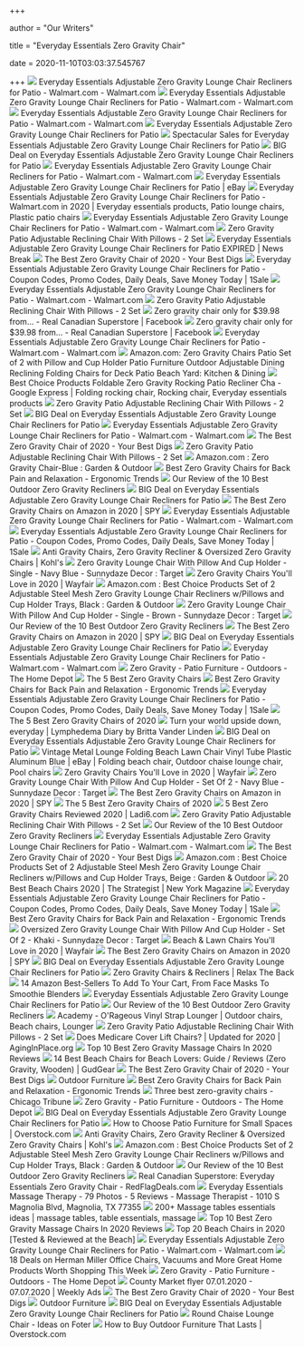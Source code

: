 +++
        
author = "Our Writers"
        
title = "Everyday Essentials Zero Gravity Chair"
        
date = 2020-11-10T03:03:37.545767
        
+++
[ ![](https://i5.walmartimages.com/asr/5c0afc19-6544-4381-ac4d-70d6772318e3_2.26ec3b59ce6529bcf94d12d30e03f925.jpeg)](https://i5.walmartimages.com/asr/5c0afc19-6544-4381-ac4d-70d6772318e3_2.26ec3b59ce6529bcf94d12d30e03f925.jpeg) Everyday Essentials Adjustable Zero Gravity Lounge Chair Recliners for  Patio - Walmart.com - Walmart.com
[ ![](https://i5.walmartimages.com/asr/09c5fd54-fded-4abe-bcec-0331d7357b8f_4.b28644810d0a970dcc04e96ced633e28.jpeg)](https://i5.walmartimages.com/asr/09c5fd54-fded-4abe-bcec-0331d7357b8f_4.b28644810d0a970dcc04e96ced633e28.jpeg) Everyday Essentials Adjustable Zero Gravity Lounge Chair Recliners for  Patio - Walmart.com - Walmart.com
[ ![](https://i5.walmartimages.com/asr/534788c3-618e-48f7-9a3d-55271933171a_2.9ef3d1925ae09ac0539c448b7d5aa5ff.jpeg)](https://i5.walmartimages.com/asr/534788c3-618e-48f7-9a3d-55271933171a_2.9ef3d1925ae09ac0539c448b7d5aa5ff.jpeg) Everyday Essentials Adjustable Zero Gravity Lounge Chair Recliners for  Patio - Walmart.com - Walmart.com
[ ![](https://static.slickdealscdn.com/attachment/3/0/6/5/3/1/6/9371465.attach)](https://static.slickdealscdn.com/attachment/3/0/6/5/3/1/6/9371465.attach) Everyday Essentials Adjustable Zero Gravity Lounge Chair Recliners for Patio
[ ![](https://images.prod.meredith.com/product/f582e040162582040e836f8a5aba3e05/1580356808384/l/everyday-essentials-adjustable-zero-gravity-lounge-chair-recliners-for-patio)](https://images.prod.meredith.com/product/f582e040162582040e836f8a5aba3e05/1580356808384/l/everyday-essentials-adjustable-zero-gravity-lounge-chair-recliners-for-patio) Spectacular Sales for Everyday Essentials Adjustable Zero Gravity Lounge  Chair Recliners for Patio
[ ![](https://images.prod.meredith.com/product/9a14a76cd11d3d3a749dbf1e5b240e99/1601784055695/l/everyday-essentials-adjustable-zero-gravity-lounge-chair-recliners-for-patio)](https://images.prod.meredith.com/product/9a14a76cd11d3d3a749dbf1e5b240e99/1601784055695/l/everyday-essentials-adjustable-zero-gravity-lounge-chair-recliners-for-patio) BIG Deal on Everyday Essentials Adjustable Zero Gravity Lounge Chair  Recliners for Patio
[ ![](https://i5.walmartimages.com/asr/45c4ae1b-ae16-4ada-9d10-885a83a8e488_3.5b2ec7f43c9ad48e397be615124c5f5f.jpeg?odnWidth=612&odnHeight=612&odnBg=ffffff)](https://i5.walmartimages.com/asr/45c4ae1b-ae16-4ada-9d10-885a83a8e488_3.5b2ec7f43c9ad48e397be615124c5f5f.jpeg?odnWidth=612&odnHeight=612&odnBg=ffffff) Everyday Essentials Adjustable Zero Gravity Lounge Chair Recliners for  Patio - Walmart.com - Walmart.com
[ ![](https://i.ebayimg.com/images/g/wioAAOSwnMJe~eqJ/s-l300.jpg)](https://i.ebayimg.com/images/g/wioAAOSwnMJe~eqJ/s-l300.jpg) Everyday Essentials Adjustable Zero Gravity Lounge Chair Recliners for  Patio | eBay
[ ![](https://i.pinimg.com/originals/10/cc/e1/10cce14b815e1c14913d2dd977889c2d.jpg)](https://i.pinimg.com/originals/10/cc/e1/10cce14b815e1c14913d2dd977889c2d.jpg) Everyday Essentials Adjustable Zero Gravity Lounge Chair Recliners for  Patio - Walmart.com in 2020 | Everyday essentials products, Patio lounge  chairs, Plastic patio chairs
[ ![](https://i5.walmartimages.com/asr/877c48a3-17e0-4d2e-848e-9fb437afc8e3_4.e64e65cdbaea96136a7d617fac89094b.jpeg?odnWidth=612&odnHeight=612&odnBg=ffffff)](https://i5.walmartimages.com/asr/877c48a3-17e0-4d2e-848e-9fb437afc8e3_4.e64e65cdbaea96136a7d617fac89094b.jpeg?odnWidth=612&odnHeight=612&odnBg=ffffff) Everyday Essentials Adjustable Zero Gravity Lounge Chair Recliners for  Patio - Walmart.com - Walmart.com
[ ![](http://cdn.shopify.com/s/files/1/0758/5143/products/2_20zero_20gravity_20patio_20adjustable_20reclining_20chair_20with_20pillows_20-_202_20set_grande.jpg?v=1595436032)](http://cdn.shopify.com/s/files/1/0758/5143/products/2_20zero_20gravity_20patio_20adjustable_20reclining_20chair_20with_20pillows_20-_202_20set_grande.jpg?v=1595436032) Zero Gravity Patio Adjustable Reclining Chair With Pillows - 2 Set
[ ![](https://img.particlenews.com/img/id/3LYP2X_0WvPS2uu00?type=thumbnail_512x288)](https://img.particlenews.com/img/id/3LYP2X_0WvPS2uu00?type=thumbnail_512x288) Everyday Essentials Adjustable Zero Gravity Lounge Chair Recliners for  Patio EXPIRED | News Break
[ ![](https://www.yourbestdigs.com/wp-content/uploads/2018/05/zeroGchair-lineup-1.jpg)](https://www.yourbestdigs.com/wp-content/uploads/2018/05/zeroGchair-lineup-1.jpg) The Best Zero Gravity Chair of 2020 - Your Best Digs
[ ![](https://www.1sale.com/wp-content/uploads/2020/06/IMG_1591838898-679x390.png)](https://www.1sale.com/wp-content/uploads/2020/06/IMG_1591838898-679x390.png) Everyday Essentials Adjustable Zero Gravity Lounge Chair Recliners for  Patio - Coupon Codes, Promo Codes, Daily Deals, Save Money Today | 1Sale
[ ![](https://i5.walmartimages.com/asr/91e97060-5abc-4a88-b57a-8d36c1cd18ba_2.be772f8b07e991f718d01ccce1762ab5.jpeg)](https://i5.walmartimages.com/asr/91e97060-5abc-4a88-b57a-8d36c1cd18ba_2.be772f8b07e991f718d01ccce1762ab5.jpeg) Everyday Essentials Adjustable Zero Gravity Lounge Chair Recliners for  Patio - Walmart.com - Walmart.com
[ ![](http://cdn.shopify.com/s/files/1/0758/5143/products/zero_20gravity_20patio_20adjustable_20reclining_20chair_20with_20pillows_20-_202_20set_grande.jpg?v=1595436031)](http://cdn.shopify.com/s/files/1/0758/5143/products/zero_20gravity_20patio_20adjustable_20reclining_20chair_20with_20pillows_20-_202_20set_grande.jpg?v=1595436031) Zero Gravity Patio Adjustable Reclining Chair With Pillows - 2 Set
[ ![](https://lookaside.fbsbx.com/lookaside/crawler/media/?media_id=1726816347485325)](https://lookaside.fbsbx.com/lookaside/crawler/media/?media_id=1726816347485325) Zero gravity chair only for $39.98 from... - Real Canadian Superstore |  Facebook
[ ![](https://lookaside.fbsbx.com/lookaside/crawler/media/?media_id=1726816337485326)](https://lookaside.fbsbx.com/lookaside/crawler/media/?media_id=1726816337485326) Zero gravity chair only for $39.98 from... - Real Canadian Superstore |  Facebook
[ ![](https://i5.walmartimages.com/asr/21e6c450-4c4b-4b31-acad-047a1713526b_2.4306962184a31e7c7b6cb323303264b2.jpeg)](https://i5.walmartimages.com/asr/21e6c450-4c4b-4b31-acad-047a1713526b_2.4306962184a31e7c7b6cb323303264b2.jpeg) Everyday Essentials Adjustable Zero Gravity Lounge Chair Recliners for  Patio - Walmart.com - Walmart.com
[ ![](https://images-na.ssl-images-amazon.com/images/I/71zQqUjb0FL._AC_SL1500_.jpg)](https://images-na.ssl-images-amazon.com/images/I/71zQqUjb0FL._AC_SL1500_.jpg) Amazon.com: Zero Gravity Chairs Patio Set of 2 with Pillow and Cup Holder  Patio Furniture Outdoor Adjustable Dining Reclining Folding Chairs for Deck  Patio Beach Yard: Kitchen & Dining
[ ![](https://i.pinimg.com/originals/1a/05/88/1a0588c198172028778376ceec251bae.jpg)](https://i.pinimg.com/originals/1a/05/88/1a0588c198172028778376ceec251bae.jpg) Best Choice Products Foldable Zero Gravity Rocking Patio Recliner Cha -  Google Express | Folding rocking chair, Rocking chair, Everyday essentials  products
[ ![](https://cdn.shopify.com/s/files/1/0758/5143/products/4_20zero_20gravity_20patio_20adjustable_20reclining_20chair_20with_20pillows_20-_202_20set_1024x1024.jpg?v=1595436034)](https://cdn.shopify.com/s/files/1/0758/5143/products/4_20zero_20gravity_20patio_20adjustable_20reclining_20chair_20with_20pillows_20-_202_20set_1024x1024.jpg?v=1595436034) Zero Gravity Patio Adjustable Reclining Chair With Pillows - 2 Set
[ ![](https://images.prod.meredith.com/product/f311e66b7b813065db52860dd7c53c1b/1567249359565/m/zero-gravity-chair-adjustable-reclining-chair-pool-patio-outdoor-loung)](https://images.prod.meredith.com/product/f311e66b7b813065db52860dd7c53c1b/1567249359565/m/zero-gravity-chair-adjustable-reclining-chair-pool-patio-outdoor-loung) BIG Deal on Everyday Essentials Adjustable Zero Gravity Lounge Chair  Recliners for Patio
[ ![](https://i5.walmartimages.com/asr/7bea153c-22bc-4990-97fc-751fc7152989_2.bfda3284194e53bc71404d6e0a631cd6.jpeg)](https://i5.walmartimages.com/asr/7bea153c-22bc-4990-97fc-751fc7152989_2.bfda3284194e53bc71404d6e0a631cd6.jpeg) Everyday Essentials Adjustable Zero Gravity Lounge Chair Recliners for  Patio - Walmart.com - Walmart.com
[ ![](https://www.yourbestdigs.com/wp-content/uploads/2018/05/untitled-3.jpg)](https://www.yourbestdigs.com/wp-content/uploads/2018/05/untitled-3.jpg) The Best Zero Gravity Chair of 2020 - Your Best Digs
[ ![](https://cdn.shopify.com/s/files/1/0758/5143/products/3_20zero_20gravity_20patio_20adjustable_20reclining_20chair_20with_20pillows_20-_202_20set_1024x1024.jpg?v=1595436033)](https://cdn.shopify.com/s/files/1/0758/5143/products/3_20zero_20gravity_20patio_20adjustable_20reclining_20chair_20with_20pillows_20-_202_20set_1024x1024.jpg?v=1595436033) Zero Gravity Patio Adjustable Reclining Chair With Pillows - 2 Set
[ ![](https://images-na.ssl-images-amazon.com/images/I/71exxyAQ5qL._AC_SX450_.jpg)](https://images-na.ssl-images-amazon.com/images/I/71exxyAQ5qL._AC_SX450_.jpg) Amazon.com : Zero Gravity Chair-Blue : Garden & Outdoor
[ ![](http://ergonomictrends.com/wp-content/uploads/2018/07/best-zero-gravity-reclining-chairs.jpg)](http://ergonomictrends.com/wp-content/uploads/2018/07/best-zero-gravity-reclining-chairs.jpg) Best Zero Gravity Chairs for Back Pain and Relaxation - Ergonomic Trends
[ ![](https://thebackyardgnome.com/wp-content/uploads/2016/08/Outsunny-Zero-Gravity-Recliner-Lounge-Patio-Pool-Chair.jpg)](https://thebackyardgnome.com/wp-content/uploads/2016/08/Outsunny-Zero-Gravity-Recliner-Lounge-Patio-Pool-Chair.jpg) Our Review of the 10 Best Outdoor Zero Gravity Recliners
[ ![](https://images.prod.meredith.com/product/40277c547517c8a2ef79e1129851164f/1597917809885/m/folding-patio-rattan-zero-gravity-lounge-chair-recliner-gray)](https://images.prod.meredith.com/product/40277c547517c8a2ef79e1129851164f/1597917809885/m/folding-patio-rattan-zero-gravity-lounge-chair-recliner-gray) BIG Deal on Everyday Essentials Adjustable Zero Gravity Lounge Chair  Recliners for Patio
[ ![](https://spy.com/wp-content/uploads/2020/03/ever-advanced-zero-gravity-chair.jpg?w=258)](https://spy.com/wp-content/uploads/2020/03/ever-advanced-zero-gravity-chair.jpg?w=258) The Best Zero Gravity Chairs on Amazon in 2020 | SPY
[ ![](https://i5.walmartimages.com/asr/04129c9f-767f-40b9-a52b-192648637d45_2.e5f6215acc390d5cdf5177d6ef631485.jpeg)](https://i5.walmartimages.com/asr/04129c9f-767f-40b9-a52b-192648637d45_2.e5f6215acc390d5cdf5177d6ef631485.jpeg) Everyday Essentials Adjustable Zero Gravity Lounge Chair Recliners for  Patio - Walmart.com - Walmart.com
[ ![](https://www.1sale.com/wp-content/uploads/2020/06/IMG_1591838913-150x150.png)](https://www.1sale.com/wp-content/uploads/2020/06/IMG_1591838913-150x150.png) Everyday Essentials Adjustable Zero Gravity Lounge Chair Recliners for  Patio - Coupon Codes, Promo Codes, Daily Deals, Save Money Today | 1Sale
[ ![](https://media.kohlsimg.com/is/image/kohls/3945657_Brown?wid=500&hei=500&op_sharpen=1)](https://media.kohlsimg.com/is/image/kohls/3945657_Brown?wid=500&hei=500&op_sharpen=1) Anti Gravity Chairs, Zero Gravity Recliner & Oversized Zero Gravity Chairs  | Kohl's
[ ![](https://target.scene7.com/is/image/Target/GUEST_faf01fe3-0e90-4931-af90-fd12c060f676?wid=488&hei=488&fmt=pjpeg)](https://target.scene7.com/is/image/Target/GUEST_faf01fe3-0e90-4931-af90-fd12c060f676?wid=488&hei=488&fmt=pjpeg) Zero Gravity Lounge Chair With Pillow And Cup Holder - Single - Navy Blue -  Sunnydaze Decor : Target
[ ![](https://secure.img1-fg.wfcdn.com/im/91671737/resize-h240-w240%5Ecompr-r85/1236/123659303/default_name.jpg)](https://secure.img1-fg.wfcdn.com/im/91671737/resize-h240-w240%5Ecompr-r85/1236/123659303/default_name.jpg) Zero Gravity Chairs You'll Love in 2020 | Wayfair
[ ![](https://images-na.ssl-images-amazon.com/images/I/8119Pi%2Ba1GL._AC_SY450_.jpg)](https://images-na.ssl-images-amazon.com/images/I/8119Pi%2Ba1GL._AC_SY450_.jpg) Amazon.com : Best Choice Products Set of 2 Adjustable Steel Mesh Zero  Gravity Lounge Chair Recliners w/Pillows and Cup Holder Trays, Black :  Garden & Outdoor
[ ![](https://target.scene7.com/is/image/Target/GUEST_ac69f4a5-e649-4031-952b-b1d690c5abc5?wid=488&hei=488&fmt=pjpeg)](https://target.scene7.com/is/image/Target/GUEST_ac69f4a5-e649-4031-952b-b1d690c5abc5?wid=488&hei=488&fmt=pjpeg) Zero Gravity Lounge Chair With Pillow And Cup Holder - Single - Brown -  Sunnydaze Decor : Target
[ ![](https://thebackyardgnome.com/wp-content/uploads/2016/10/Deluxe-Oversized-Extra-Large-Zero-Gravity-Chair-with-Canopy-Tray-768x509.jpg)](https://thebackyardgnome.com/wp-content/uploads/2016/10/Deluxe-Oversized-Extra-Large-Zero-Gravity-Chair-with-Canopy-Tray-768x509.jpg) Our Review of the 10 Best Outdoor Zero Gravity Recliners
[ ![](https://spy.com/wp-content/uploads/2019/04/best-choice-products-zero-gravity-chair.jpg)](https://spy.com/wp-content/uploads/2019/04/best-choice-products-zero-gravity-chair.jpg) The Best Zero Gravity Chairs on Amazon in 2020 | SPY
[ ![](https://images.prod.meredith.com/product/98cf52b5bfca527821608d0bfbea2e85/1603534067115/m/markes-set-of-2-adjustable-zero-gravity-lounge-chair-recliners-for-patio-pool-with-cup-holders-freeport-park-color-brown)](https://images.prod.meredith.com/product/98cf52b5bfca527821608d0bfbea2e85/1603534067115/m/markes-set-of-2-adjustable-zero-gravity-lounge-chair-recliners-for-patio-pool-with-cup-holders-freeport-park-color-brown) BIG Deal on Everyday Essentials Adjustable Zero Gravity Lounge Chair  Recliners for Patio
[ ![](https://i5.walmartimages.com/asr/be7086c1-c392-4211-8a67-91f966555d06_2.13392e4f5902b7e94aaaaed0990f9950.jpeg)](https://i5.walmartimages.com/asr/be7086c1-c392-4211-8a67-91f966555d06_2.13392e4f5902b7e94aaaaed0990f9950.jpeg) Everyday Essentials Adjustable Zero Gravity Lounge Chair Recliners for  Patio - Walmart.com - Walmart.com
[ ![](https://images.homedepot-static.com/productImages/176178cc-bd57-4fa4-9ce6-6c25bc4f62a0/svn/boyel-living-outdoor-lounge-chairs-hl-u2010190400-64_400.jpg)](https://images.homedepot-static.com/productImages/176178cc-bd57-4fa4-9ce6-6c25bc4f62a0/svn/boyel-living-outdoor-lounge-chairs-hl-u2010190400-64_400.jpg) Zero Gravity - Patio Furniture - Outdoors - The Home Depot
[ ![](https://specials-images.forbesimg.com/imageserve/5e9f903ddea8300007de881b/960x0.jpg?fit=scale)](https://specials-images.forbesimg.com/imageserve/5e9f903ddea8300007de881b/960x0.jpg?fit=scale) The 5 Best Zero Gravity Chairs
[ ![](http://ergonomictrends.com/wp-content/uploads/2018/07/Timber-Ridge-Zero-Gravity-Chair-review.jpg)](http://ergonomictrends.com/wp-content/uploads/2018/07/Timber-Ridge-Zero-Gravity-Chair-review.jpg) Best Zero Gravity Chairs for Back Pain and Relaxation - Ergonomic Trends
[ ![](https://www.1sale.com/wp-content/uploads/2020/06/IMG_1591838934-150x150.png)](https://www.1sale.com/wp-content/uploads/2020/06/IMG_1591838934-150x150.png) Everyday Essentials Adjustable Zero Gravity Lounge Chair Recliners for  Patio - Coupon Codes, Promo Codes, Daily Deals, Save Money Today | 1Sale
[ ![](https://www.thespruce.com/thmb/xCsrIBrF7VlpXIqyXkV2QMicMxY=/900x0/filters:no_upscale():max_bytes(150000):strip_icc()/DidcotRecliningFoldingZeroGravityChairwithCushion-e722eed3ed5c452e9246c28b68a6c98a.jpg)](https://www.thespruce.com/thmb/xCsrIBrF7VlpXIqyXkV2QMicMxY=/900x0/filters:no_upscale():max_bytes(150000):strip_icc()/DidcotRecliningFoldingZeroGravityChairwithCushion-e722eed3ed5c452e9246c28b68a6c98a.jpg) The 5 Best Zero Gravity Chairs of 2020
[ ![](https://lymphedemadiary.files.wordpress.com/2013/09/collegelivingchair.jpg)](https://lymphedemadiary.files.wordpress.com/2013/09/collegelivingchair.jpg) Turn your world upside down, everyday | Lymphedema Diary by Britta Vander  Linden
[ ![](https://images.prod.meredith.com/product/dad99521b68c38458073b4e8e20b64c1/1603188559531/m/best-choice-products-set-of-2-adjustable-zero-gravity-lounge-chair-recliners-for-patio-with-cup-holders-camouflage)](https://images.prod.meredith.com/product/dad99521b68c38458073b4e8e20b64c1/1603188559531/m/best-choice-products-set-of-2-adjustable-zero-gravity-lounge-chair-recliners-for-patio-with-cup-holders-camouflage) BIG Deal on Everyday Essentials Adjustable Zero Gravity Lounge Chair  Recliners for Patio
[ ![](https://i.pinimg.com/originals/22/67/77/226777ac0282178a69a3a255b8ca4dca.jpg)](https://i.pinimg.com/originals/22/67/77/226777ac0282178a69a3a255b8ca4dca.jpg) Vintage Metal Lounge Folding Beach Lawn Chair Vinyl Tube Plastic Aluminum  Blue | eBay | Folding beach chair, Outdoor chaise lounge chair, Pool chairs
[ ![](https://secure.img1-fg.wfcdn.com/im/98355756/resize-h310-w310%5Ecompr-r85/1166/116628658/nolia-reclining-zero-gravity-chair.jpg)](https://secure.img1-fg.wfcdn.com/im/98355756/resize-h310-w310%5Ecompr-r85/1166/116628658/nolia-reclining-zero-gravity-chair.jpg) Zero Gravity Chairs You'll Love in 2020 | Wayfair
[ ![](https://target.scene7.com/is/image/Target/GUEST_01c320b9-5e42-43a0-9ca6-3cc5621dd8a4?wid=488&hei=488&fmt=pjpeg)](https://target.scene7.com/is/image/Target/GUEST_01c320b9-5e42-43a0-9ca6-3cc5621dd8a4?wid=488&hei=488&fmt=pjpeg) Zero Gravity Lounge Chair With Pillow And Cup Holder - Set Of 2 - Navy Blue  - Sunnydaze Decor : Target
[ ![](https://spy.com/wp-content/uploads/2020/03/homall-zero-gravity-chairs.jpg?w=300)](https://spy.com/wp-content/uploads/2020/03/homall-zero-gravity-chairs.jpg?w=300) The Best Zero Gravity Chairs on Amazon in 2020 | SPY
[ ![](https://www.thespruce.com/thmb/zHjTL48Yc4WA_reBMl4woj1tMX4=/900x0/filters:no_upscale():max_bytes(150000):strip_icc()/basalt-lafuma-furniture-beach-chairs-lfm3118-8553-64_1000-ea284c3987854c4582321dc074a566fd.jpg)](https://www.thespruce.com/thmb/zHjTL48Yc4WA_reBMl4woj1tMX4=/900x0/filters:no_upscale():max_bytes(150000):strip_icc()/basalt-lafuma-furniture-beach-chairs-lfm3118-8553-64_1000-ea284c3987854c4582321dc074a566fd.jpg) The 5 Best Zero Gravity Chairs of 2020
[ ![](https://cdn-5e555384f911c81cbcd579b4.closte.com/wp-content/uploads/2019/04/best-zero-gravity-reclining-chairs.jpg)](https://cdn-5e555384f911c81cbcd579b4.closte.com/wp-content/uploads/2019/04/best-zero-gravity-reclining-chairs.jpg) 5 Best Zero Gravity Chairs Reviewed 2020 | Ladi6.com
[ ![](https://cdn.shopify.com/s/files/1/0758/5143/products/portable-folding-zero-gravity-reclining-lounge-chairs-with-table-3-piece-generic_400x400.jpg?v=1595862467)](https://cdn.shopify.com/s/files/1/0758/5143/products/portable-folding-zero-gravity-reclining-lounge-chairs-with-table-3-piece-generic_400x400.jpg?v=1595862467) Zero Gravity Patio Adjustable Reclining Chair With Pillows - 2 Set
[ ![](https://thebackyardgnome.com/wp-content/uploads/2016/10/Sundale-Outdoor-Quilted-Zero-Gravity-Reclining-Chair-with-Head-Pillow-and-Utility-Tray-768x768.jpg)](https://thebackyardgnome.com/wp-content/uploads/2016/10/Sundale-Outdoor-Quilted-Zero-Gravity-Reclining-Chair-with-Head-Pillow-and-Utility-Tray-768x768.jpg) Our Review of the 10 Best Outdoor Zero Gravity Recliners
[ ![](https://i5.walmartimages.com/asr/90d030ff-58fd-4c18-aef1-c7e44e19ae79_1.e187ff45e952eccc7cb339ebac8408a6.jpeg)](https://i5.walmartimages.com/asr/90d030ff-58fd-4c18-aef1-c7e44e19ae79_1.e187ff45e952eccc7cb339ebac8408a6.jpeg) Everyday Essentials Adjustable Zero Gravity Lounge Chair Recliners for  Patio - Walmart.com - Walmart.com
[ ![](https://www.yourbestdigs.com/wp-content/uploads/2018/05/zerogchair-AmazonBasics-1.jpg)](https://www.yourbestdigs.com/wp-content/uploads/2018/05/zerogchair-AmazonBasics-1.jpg) The Best Zero Gravity Chair of 2020 - Your Best Digs
[ ![](https://images-na.ssl-images-amazon.com/images/I/814NzsbFcyL._AC_SY450_.jpg)](https://images-na.ssl-images-amazon.com/images/I/814NzsbFcyL._AC_SY450_.jpg) Amazon.com : Best Choice Products Set of 2 Adjustable Steel Mesh Zero  Gravity Lounge Chair Recliners w/Pillows and Cup Holder Trays, Beige :  Garden & Outdoor
[ ![](https://pyxis.nymag.com/v1/imgs/e26/b8f/8019811ed4d1db61bf4ce1f9e6b045bc2d.rdeep-vertical.w245.jpg)](https://pyxis.nymag.com/v1/imgs/e26/b8f/8019811ed4d1db61bf4ce1f9e6b045bc2d.rdeep-vertical.w245.jpg) 20 Best Beach Chairs 2020 | The Strategist | New York Magazine
[ ![](https://www.1sale.com/wp-content/uploads/2020/06/IMG_1591838953-150x150.png)](https://www.1sale.com/wp-content/uploads/2020/06/IMG_1591838953-150x150.png) Everyday Essentials Adjustable Zero Gravity Lounge Chair Recliners for  Patio - Coupon Codes, Promo Codes, Daily Deals, Save Money Today | 1Sale
[ ![](http://ergonomictrends.com/wp-content/uploads/2018/07/PHI-VILLA-Textilene-Zero-Gravity-Chair-Canopy-review.jpg)](http://ergonomictrends.com/wp-content/uploads/2018/07/PHI-VILLA-Textilene-Zero-Gravity-Chair-Canopy-review.jpg) Best Zero Gravity Chairs for Back Pain and Relaxation - Ergonomic Trends
[ ![](https://target.scene7.com/is/image/Target/GUEST_04703516-10da-463c-8719-b9eb05dede9c?wid=488&hei=488&fmt=pjpeg)](https://target.scene7.com/is/image/Target/GUEST_04703516-10da-463c-8719-b9eb05dede9c?wid=488&hei=488&fmt=pjpeg) Oversized Zero Gravity Lounge Chair With Pillow And Cup Holder - Set Of 2 -  Khaki - Sunnydaze Decor : Target
[ ![](https://secure.img1-fg.wfcdn.com/im/75960742/resize-h600-w600%5Ecompr-r85/9503/95030978/Beach+%26+Lawn+Chairs.jpg)](https://secure.img1-fg.wfcdn.com/im/75960742/resize-h600-w600%5Ecompr-r85/9503/95030978/Beach+%26+Lawn+Chairs.jpg) Beach & Lawn Chairs You'll Love in 2020 | Wayfair
[ ![](https://spy.com/wp-content/uploads/2019/04/caravan-zero-gravity-chair.jpg)](https://spy.com/wp-content/uploads/2019/04/caravan-zero-gravity-chair.jpg) The Best Zero Gravity Chairs on Amazon in 2020 | SPY
[ ![](https://images.prod.meredith.com/product/76ade80b5eef637f970346d345cb233b/1597399467517/m/ovios-set-of-1-adjustable-zero-gravity-lounge-chair-recliners-for-patio-pool-cup-holders-black)](https://images.prod.meredith.com/product/76ade80b5eef637f970346d345cb233b/1597399467517/m/ovios-set-of-1-adjustable-zero-gravity-lounge-chair-recliners-for-patio-pool-cup-holders-black) BIG Deal on Everyday Essentials Adjustable Zero Gravity Lounge Chair  Recliners for Patio
[ ![](https://cdn.shopify.com/s/files/1/0011/1273/5803/products/Gravis_Bee_5e60102bb23c1_600x.jpg?v=1599867046)](https://cdn.shopify.com/s/files/1/0011/1273/5803/products/Gravis_Bee_5e60102bb23c1_600x.jpg?v=1599867046) Zero Gravity Chairs & Recliners | Relax The Back
[ ![](https://specials-images.forbesimg.com/imageserve/5f2c315b74e376fa21c273fe/960x0.jpg?cropX1=0&cropX2=900&cropY1=0&cropY2=600)](https://specials-images.forbesimg.com/imageserve/5f2c315b74e376fa21c273fe/960x0.jpg?cropX1=0&cropX2=900&cropY1=0&cropY2=600) 14 Amazon Best-Sellers To Add To Your Cart, From Face Masks To Smoothie  Blenders
[ ![](https://static.slickdealscdn.com/attachment/1/3/0/9/1/0/1/1/150x150/9518528.thumb)](https://static.slickdealscdn.com/attachment/1/3/0/9/1/0/1/1/150x150/9518528.thumb) Everyday Essentials Adjustable Zero Gravity Lounge Chair Recliners for Patio
[ ![](https://thebackyardgnome.com/wp-content/uploads/2016/08/PARTYSAVING-Outdoor-Reclining-Infinity-Zero-Gravity-Chair.jpg)](https://thebackyardgnome.com/wp-content/uploads/2016/08/PARTYSAVING-Outdoor-Reclining-Infinity-Zero-Gravity-Chair.jpg) Our Review of the 10 Best Outdoor Zero Gravity Recliners
[ ![](https://i.pinimg.com/originals/7a/14/22/7a14220ffed3c08018179842b9becacc.jpg)](https://i.pinimg.com/originals/7a/14/22/7a14220ffed3c08018179842b9becacc.jpg) Academy - O'Rageous Vinyl Strap Lounger | Outdoor chairs, Beach chairs,  Lounger
[ ![](https://cdn.shopify.com/s/files/1/0758/5143/products/folding-portable-zero-gravity-reclining-lounge-chairs-with-table-3-piece-generic_400x400.jpg?v=1596035243)](https://cdn.shopify.com/s/files/1/0758/5143/products/folding-portable-zero-gravity-reclining-lounge-chairs-with-table-3-piece-generic_400x400.jpg?v=1596035243) Zero Gravity Patio Adjustable Reclining Chair With Pillows - 2 Set
[ ![](https://aginginplace.org/wp-content/uploads/2018/10/lift-chair-recliners.jpg)](https://aginginplace.org/wp-content/uploads/2018/10/lift-chair-recliners.jpg) Does Medicare Cover Lift Chairs? | Updated for 2020 | AgingInPlace.org
[ ![](https://themarany.com/wp-content/uploads/2019/12/10-Osaki-OS4000TA-Model-OS-4000T-Zero-Gravity-Massage-Chair-Black-Computer-Body-348x240.jpg)](https://themarany.com/wp-content/uploads/2019/12/10-Osaki-OS4000TA-Model-OS-4000T-Zero-Gravity-Massage-Chair-Black-Computer-Body-348x240.jpg) Top 10 Best Zero Gravity Massage Chairs In 2020 Reviews
[ ![](https://ws-na.amazon-adsystem.com/widgets/q?_encoding=UTF8&ASIN=B017A8WW7S&Format=_SL250_&ID=AsinImage&MarketPlace=US&ServiceVersion=20070822&WS=1&tag=gudgear-20)](https://ws-na.amazon-adsystem.com/widgets/q?_encoding=UTF8&ASIN=B017A8WW7S&Format=_SL250_&ID=AsinImage&MarketPlace=US&ServiceVersion=20070822&WS=1&tag=gudgear-20) 14 Best Beach Chairs for Beach Lovers: Guide / Reviews (Zero Gravity,  Wooden) | GudGear
[ ![](https://www.yourbestdigs.com/wp-content/uploads/2018/05/untitled-11.jpg)](https://www.yourbestdigs.com/wp-content/uploads/2018/05/untitled-11.jpg) The Best Zero Gravity Chair of 2020 - Your Best Digs
[ ![](https://www.oceanstatejoblot.com/ccstore/v1/images/?source=/file/v2522239681158642147/products/206086_2019_Anti_Zero_Chair_Blue_1_OSJL.jpg&height=300&width=300)](https://www.oceanstatejoblot.com/ccstore/v1/images/?source=/file/v2522239681158642147/products/206086_2019_Anti_Zero_Chair_Blue_1_OSJL.jpg&height=300&width=300) Outdoor Furniture
[ ![](http://ergonomictrends.com/wp-content/uploads/2018/07/Cozzia-ZG-Zero-Gravity-Indoor-Recliner-review.jpg)](http://ergonomictrends.com/wp-content/uploads/2018/07/Cozzia-ZG-Zero-Gravity-Indoor-Recliner-review.jpg) Best Zero Gravity Chairs for Back Pain and Relaxation - Ergonomic Trends
[ ![](https://www.chicagotribune.com/resizer/soJLOKvPeOw6oWPLSnVwLVnremg=/1200x0/top/arc-anglerfish-arc2-prod-tronc.s3.amazonaws.com/public/XI5IQD5GCRCNRJ4HKNOQW6PPMM.jpg)](https://www.chicagotribune.com/resizer/soJLOKvPeOw6oWPLSnVwLVnremg=/1200x0/top/arc-anglerfish-arc2-prod-tronc.s3.amazonaws.com/public/XI5IQD5GCRCNRJ4HKNOQW6PPMM.jpg) Three best zero-gravity chairs - Chicago Tribune
[ ![](https://images.homedepot-static.com/productImages/e2f6610c-349a-4cdb-a9a5-4a3b2f27a8d0/svn/naomi-home-outdoor-lounge-chairs-59542-64_400.jpg)](https://images.homedepot-static.com/productImages/e2f6610c-349a-4cdb-a9a5-4a3b2f27a8d0/svn/naomi-home-outdoor-lounge-chairs-59542-64_400.jpg) Zero Gravity - Patio Furniture - Outdoors - The Home Depot
[ ![](https://images.prod.meredith.com/product/806fa13fac5f4244e3f729fa538fad03/1576932270840/m/timber-ridge-zero-gravity-lounge-chair-patio-recliner-supports-300lbs)](https://images.prod.meredith.com/product/806fa13fac5f4244e3f729fa538fad03/1576932270840/m/timber-ridge-zero-gravity-lounge-chair-patio-recliner-supports-300lbs) BIG Deal on Everyday Essentials Adjustable Zero Gravity Lounge Chair  Recliners for Patio
[ ![](https://ak1.ostkcdn.com/wp-content/uploads/2018/03/Outdoor-Dining-Sets-for-Small-Spaces.jpg)](https://ak1.ostkcdn.com/wp-content/uploads/2018/03/Outdoor-Dining-Sets-for-Small-Spaces.jpg) How to Choose Patio Furniture for Small Spaces | Overstock.com
[ ![](https://media.kohlsimg.com/is/image/kohls/2477237_Brown_Tan?wid=500&hei=500&op_sharpen=1)](https://media.kohlsimg.com/is/image/kohls/2477237_Brown_Tan?wid=500&hei=500&op_sharpen=1) Anti Gravity Chairs, Zero Gravity Recliner & Oversized Zero Gravity Chairs  | Kohl's
[ ![](https://m.media-amazon.com/images/I/61XEou94cLL._AC_UL400_.jpg)](https://m.media-amazon.com/images/I/61XEou94cLL._AC_UL400_.jpg) Amazon.com : Best Choice Products Set of 2 Adjustable Steel Mesh Zero  Gravity Lounge Chair Recliners w/Pillows and Cup Holder Trays, Black :  Garden & Outdoor
[ ![](https://thebackyardgnome.com/wp-content/uploads/2016/08/folding-zero-g-backyard-recliners.jpg)](https://thebackyardgnome.com/wp-content/uploads/2016/08/folding-zero-g-backyard-recliners.jpg) Our Review of the 10 Best Outdoor Zero Gravity Recliners
[ ![](https://z.dam-img.rfdcontent.com/offers/011/482/005/180x180_pad.jpg)](https://z.dam-img.rfdcontent.com/offers/011/482/005/180x180_pad.jpg) Real Canadian Superstore: Everyday Essentials Zero Gravity Chair -  RedFlagDeals.com
[ ![](https://lookaside.fbsbx.com/lookaside/crawler/media/?media_id=2841629349251880)](https://lookaside.fbsbx.com/lookaside/crawler/media/?media_id=2841629349251880) Everyday Essentials Massage Therapy - 79 Photos - 5 Reviews - Massage  Therapist - 1010 S Magnolia Blvd, Magnolia, TX 77355
[ ![](https://i.pinimg.com/236x/7c/16/88/7c1688fa09497921363fdc514a066ecc.jpg)](https://i.pinimg.com/236x/7c/16/88/7c1688fa09497921363fdc514a066ecc.jpg) 200+ Massage tables essentials ideas | massage tables, table essentials,  massage
[ ![](https://m.media-amazon.com/images/I/41mcvJykVzL.jpg)](https://m.media-amazon.com/images/I/41mcvJykVzL.jpg) Top 10 Best Zero Gravity Massage Chairs In 2020 Reviews
[ ![](https://www.divein.com/wp-content/uploads/STRONGBACK-Elite-Folding-Camping-Lawn-Lounge-Chair.jpg)](https://www.divein.com/wp-content/uploads/STRONGBACK-Elite-Folding-Camping-Lawn-Lounge-Chair.jpg) Top 20 Beach Chairs in 2020 [Tested & Reviewed at the Beach]
[ ![](https://i5.walmartimages.com/dfw/6e29e393-c714/k2-_828a3b54-004e-4213-bfbc-68a075c56919.v1.jpg)](https://i5.walmartimages.com/dfw/6e29e393-c714/k2-_828a3b54-004e-4213-bfbc-68a075c56919.v1.jpg) Everyday Essentials Adjustable Zero Gravity Lounge Chair Recliners for  Patio - Walmart.com - Walmart.com
[ ![](https://hips.hearstapps.com/amv-prod-gp.s3.amazonaws.com/gearpatrol/wp-content/uploads/2020/04/Home-Deals-4-20-gear-patrol-lead-full.jpg)](https://hips.hearstapps.com/amv-prod-gp.s3.amazonaws.com/gearpatrol/wp-content/uploads/2020/04/Home-Deals-4-20-gear-patrol-lead-full.jpg) 18 Deals on Herman Miller Office Chairs, Vacuums and More Great Home  Products Worth Shopping This Week
[ ![](https://images.homedepot-static.com/productImages/0f74257f-01da-4425-9343-90c559a0958e/svn/outdoor-lounge-chairs-243076-64_400.jpg)](https://images.homedepot-static.com/productImages/0f74257f-01da-4425-9343-90c559a0958e/svn/outdoor-lounge-chairs-243076-64_400.jpg) Zero Gravity - Patio Furniture - Outdoors - The Home Depot
[ ![](https://weekly-ads.us/public/gimg/1/7/9/4/2/7/4/1794274-900-100000.jpg)](https://weekly-ads.us/public/gimg/1/7/9/4/2/7/4/1794274-900-100000.jpg) County Market flyer 07.01.2020 - 07.07.2020 | Weekly Ads
[ ![](https://www.yourbestdigs.com/wp-content/uploads/2018/05/untitled-1.jpg)](https://www.yourbestdigs.com/wp-content/uploads/2018/05/untitled-1.jpg) The Best Zero Gravity Chair of 2020 - Your Best Digs
[ ![](https://www.oceanstatejoblot.com/ccstore/v1/images/?source=/file/v4074131604331825820/products/226248_2020_PaddedLounger_w_sidetable_blk_gray_cup_L_OSJL.jpg&height=300&width=300)](https://www.oceanstatejoblot.com/ccstore/v1/images/?source=/file/v4074131604331825820/products/226248_2020_PaddedLounger_w_sidetable_blk_gray_cup_L_OSJL.jpg&height=300&width=300) Outdoor Furniture
[ ![](https://images.prod.meredith.com/product/b89f94be25bc759462cb396d1ea645cb/1604052581726/m/markowski-adjustable-folding-mesh-zero-gravity-recliner-patio-chair-freeport-park)](https://images.prod.meredith.com/product/b89f94be25bc759462cb396d1ea645cb/1604052581726/m/markowski-adjustable-folding-mesh-zero-gravity-recliner-patio-chair-freeport-park) BIG Deal on Everyday Essentials Adjustable Zero Gravity Lounge Chair  Recliners for Patio
[ ![](https://foter.com/photos/title/round-chaise-lounge-chair.jpg)](https://foter.com/photos/title/round-chaise-lounge-chair.jpg) Round Chaise Lounge Chair - Ideas on Foter
[ ![](https://ak1.ostkcdn.com/wp-content/uploads/2018/03/Wood-Outdoor-Furniture.jpg)](https://ak1.ostkcdn.com/wp-content/uploads/2018/03/Wood-Outdoor-Furniture.jpg) How to Buy Outdoor Furniture That Lasts | Overstock.com
